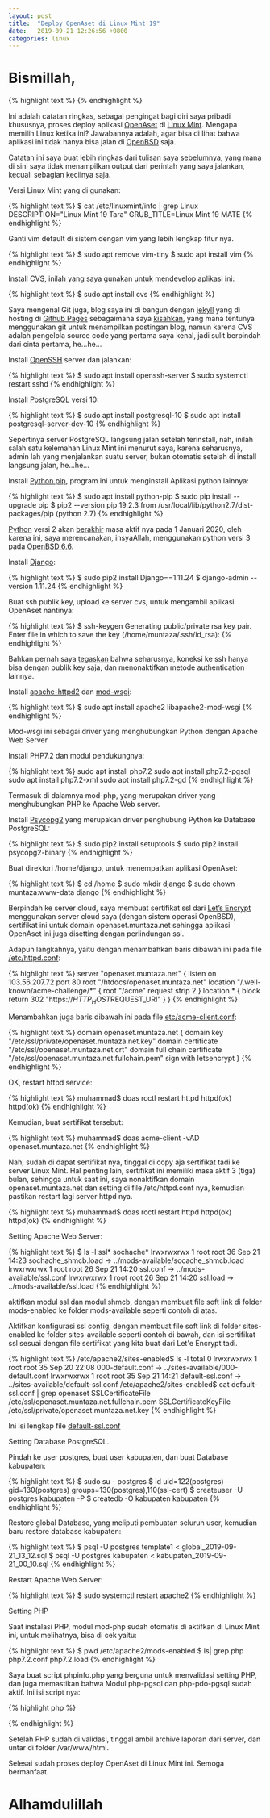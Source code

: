 ```yaml
---
layout: post
title:  "Deploy OpenAset di Linux Mint 19"
date:   2019-09-21 12:26:56 +0800
categories: linux
---
```


# Bismillah,
{% highlight text %}
{% endhighlight %}

Ini adalah catatan ringkas, sebagai pengingat bagi diri saya pribadi khususnya,
proses deploy aplikasi [OpenAset](https://github.com/muntaza/Open-Aset) di
[Linux Mint](https://www.linuxmint.com/).
Mengapa memilih Linux ketika ini? Jawabannya adalah, agar bisa di lihat bahwa aplikasi
ini tidak hanya bisa jalan di [OpenBSD](https://www.openbsd.org/) saja.

Catatan ini saya buat lebih ringkas dari tulisan saya
[sebelumnya](https://muntaza.github.io/openbsd/2019/03/17/deploy-openbsd1.html), yang mana
di sini saya tidak menampilkan output dari perintah yang saya jalankan, kecuali
sebagian kecilnya saja.


Versi Linux Mint yang di gunakan:

{% highlight text %}
$ cat /etc/linuxmint/info | grep Linux
DESCRIPTION="Linux Mint 19 Tara"
GRUB_TITLE=Linux Mint 19 MATE
{% endhighlight %}

Ganti vim default di sistem dengan vim yang lebih lengkap fitur nya.

{% highlight text %}
$ sudo apt remove vim-tiny
$ sudo apt install vim
{% endhighlight %}

Install CVS, inilah yang saya gunakan untuk mendevelop aplikasi ini:

{% highlight text %}
$ sudo apt install cvs
{% endhighlight %}

Saya mengenal
Git juga, blog saya ini di bangun dengan
[jekyll](https://jekyllrb.com/) yang di hosting di
[Github Pages](https://pages.github.com/) sebagaimana saya
[kisahkan](https://muntaza.github.io/kisah/2018/12/04/github-pages-jekyll.html),
yang mana tentunya menggunakan git untuk menampilkan postingan blog,
namun karena CVS adalah pengelola source code yang pertama saya kenal,
jadi sulit berpindah dari cinta pertama, he...he...

Install [OpenSSH](https://www.openssh.com/) server dan jalankan:

{% highlight text %}
$ sudo apt install openssh-server
$ sudo systemctl restart sshd
{% endhighlight %}

Install [PostgreSQL](https://www.postgresql.org/) versi 10:

{% highlight text %}
$ sudo apt install postgresql-10
$ sudo apt install postgresql-server-dev-10
{% endhighlight %}

Sepertinya server PostgreSQL langsung jalan setelah terinstall,
nah, inilah salah satu kelemahan Linux Mint ini menurut saya,
karena seharusnya, admin lah yang menjalankan suatu server, bukan
otomatis setelah di install langsung jalan, he...he...

Install [Python pip](https://pypi.org/project/pip/), program ini untuk menginstall
Aplikasi python lainnya:

{% highlight text %}
$ sudo apt install python-pip
$ sudo pip install --upgrade pip
$ pip2 --version
pip 19.2.3 from /usr/local/lib/python2.7/dist-packages/pip (python 2.7)
{% endhighlight %}

[Python](https://www.python.org/) versi 2 akan [berakhir](https://www.python.org/doc/sunset-python-2/) masa aktif
nya pada 1 Januari 2020, oleh karena ini, saya merencanakan, insyaAllah, menggunakan
python versi 3 pada [OpenBSD 6.6](https://www.openbsd.org/66.html).


Install [Django](https://www.djangoproject.com/):

{% highlight text %}
$ sudo pip2 install Django==1.11.24
$ django-admin --version
1.11.24
{% endhighlight %}


Buat ssh publik key,
upload ke server cvs, untuk mengambil
aplikasi OpenAset nantinya:

{% highlight text %}
$ ssh-keygen
Generating public/private rsa key pair.
Enter file in which to save the key (/home/muntaza/.ssh/id_rsa):
{% endhighlight %}

Bahkan pernah saya
[tegaskan](https://muntaza.github.io/openbsd/ssh/2018/12/09/public-key-only-ssh-openbsd.html) bahwa
seharusnya, koneksi ke ssh hanya bisa dengan publik key saja,
dan menonaktifkan metode authentication lainnya.


Install [apache-httpd2](https://httpd.apache.org/) dan
[mod-wsgi](https://modwsgi.readthedocs.io/en/develop/):


{% highlight text %}
$ sudo apt install apache2 libapache2-mod-wsgi
{% endhighlight %}

Mod-wsgi ini sebagai driver yang menghubungkan Python dengan
Apache Web Server.

Install PHP7.2 dan modul pendukungnya:

{% highlight text %}
sudo apt install php7.2
sudo apt install php7.2-pgsql
sudo apt install php7.2-xml
sudo apt install php7.2-gd
{% endhighlight %}

Termasuk di dalamnya mod-php, yang merupakan driver yang
menghubungkan PHP ke Apache Web server.

Install [Psycopg2](http://initd.org/psycopg/)
yang merupakan driver penghubung Python ke Database PostgreSQL:

{% highlight text %}
$ sudo pip2 install setuptools
$ sudo pip2 install psycopg2-binary
{% endhighlight %}

Buat direktori /home/django, untuk menempatkan aplikasi OpenAset:

{% highlight text %}
$ cd /home
$ sudo mkdir django
$ sudo chown muntaza:www-data django
{% endhighlight %}

Berpindah ke server cloud, saya membuat sertifikat ssl dari
[Let’s Encrypt](https://letsencrypt.org/) menggunakan server
cloud saya (dengan sistem operasi OpenBSD),
sertifikat ini untuk domain openaset.muntaza.net
sehingga aplikasi OpenAset ini juga disetting dengan perlindungan
ssl.

Adapun langkahnya, yaitu dengan menambahkan baris dibawah ini pada file
[/etc/httpd.conf](https://man.openbsd.org/httpd.conf):

{% highlight text %}
server "openaset.muntaza.net" {
        listen on 103.56.207.72 port 80
        root "/htdocs/openaset.muntaza.net"
        location "/.well-known/acme-challenge/*" {
                root "/acme"
                request strip 2
        }
        location * {
                block return 302 "https://$HTTP_HOST$REQUEST_URI"
        }
}
{% endhighlight %}

Menambahkan juga baris dibawah ini pada file
[etc/acme-client.conf](https://man.openbsd.org/acme-client.conf):

{% highlight text %}
domain openaset.muntaza.net {
        domain key "/etc/ssl/private/openaset.muntaza.net.key"
        domain certificate "/etc/ssl/openaset.muntaza.net.crt"
        domain full chain certificate "/etc/ssl/openaset.muntaza.net.fullchain.pem"
        sign with letsencrypt
}
{% endhighlight %}

OK, restart httpd service:

{% highlight text %}
muhammad$ doas rcctl restart httpd
httpd(ok)
httpd(ok)
{% endhighlight %}

Kemudian, buat sertifikat tersebut:

{% highlight text %}
muhammad$ doas acme-client -vAD openaset.muntaza.net
{% endhighlight %}

Nah, sudah di dapat sertifikat nya, tinggal di copy aja sertifikat tadi
ke server Linux Mint.
Hal penting lain, sertifikat ini memiliki masa aktif 3 (tiga) bulan,
sehingga untuk saat ini, saya nonaktifkan domain openaset.muntaza.net
dan setting di file /etc/httpd.conf nya, kemudian pastikan restart lagi
server httpd nya.

{% highlight text %}
muhammad$ doas rcctl restart httpd
httpd(ok)
httpd(ok)
{% endhighlight %}



Setting Apache Web Server:

{% highlight text %}
$ ls -l ssl* sochache*
lrwxrwxrwx 1 root root 36 Sep 21 14:23 sochache_shmcb.load -> ../mods-available/socache_shmcb.load
lrwxrwxrwx 1 root root 26 Sep 21 14:20 ssl.conf -> ../mods-available/ssl.conf
lrwxrwxrwx 1 root root 26 Sep 21 14:20 ssl.load -> ../mods-available/ssl.load
{% endhighlight %}

aktifkan modul ssl dan modul shmcb, dengan membuat file soft link di folder
mods-enabled ke folder mods-available seperti contoh di atas.

Aktifkan konfigurasi ssl config, dengan membuat file soft link di folder
sites-enabled ke folder sites-available seperti contoh di bawah, dan isi
sertifikat ssl sesuai dengan file sertifikat yang kita buat dari Let'e Encrypt
tadi.

{% highlight text %}
/etc/apache2/sites-enabled$ ls -l
total 0
lrwxrwxrwx 1 root root 35 Sep 20 22:08 000-default.conf -> ../sites-available/000-default.conf
lrwxrwxrwx 1 root root 35 Sep 21 14:21 default-ssl.conf -> ../sites-available/default-ssl.conf
/etc/apache2/sites-enabled$ cat default-ssl.conf | grep openaset
		SSLCertificateFile	/etc/ssl/openaset.muntaza.net.fullchain.pem
		SSLCertificateKeyFile /etc/ssl/private/openaset.muntaza.net.key
{% endhighlight %}

Ini isi lengkap file [default-ssl.conf](https://github.com/muntaza/Open-Aset/blob/master/default-ssl.conf)

Setting Database PostgreSQL.

Pindah ke user postgres, buat user kabupaten, dan buat Database kabupaten:

{% highlight text %}
$ sudo su - postgres
$ id
uid=122(postgres) gid=130(postgres) groups=130(postgres),110(ssl-cert)
$ createuser -U postgres kabupaten -P
$ createdb -O kabupaten kabupaten
{% endhighlight %}

Restore global Database, yang meliputi pembuatan seluruh user,
kemudian baru restore database kabupaten:

{% highlight text %}
$ psql -U postgres template1 < global_2019-09-21_13_12.sql
$ psql -U postgres kabupaten < kabupaten_2019-09-21_00_10.sql
{% endhighlight %}

Restart Apache Web Server:

{% highlight text %}
$ sudo systemctl restart apache2
{% endhighlight %}

Setting PHP

Saat instalasi PHP, modul mod-php sudah otomatis di aktifkan di
Linux Mint ini, untuk melihatnya, bisa di cek yaitu:

{% highlight text %}
$ pwd
/etc/apache2/mods-enabled
$ ls| grep php
php7.2.conf
php7.2.load
{% endhighlight %}

Saya buat script phpinfo.php yang berguna untuk menvalidasi
setting PHP, dan juga memastikan bahwa Modul php-pgsql dan
php-pdo-pgsql sudah aktif. Ini isi script nya:

{% highlight php %}
<?php
phpinfo();
?>
{% endhighlight %}

Setelah PHP sudah di validasi, tinggal
ambil archive laporan dari server, dan untar di folder /var/www/html.

Selesai sudah proses deploy OpenAset di Linux Mint ini. Semoga
bermanfaat.

# Alhamdulillah
